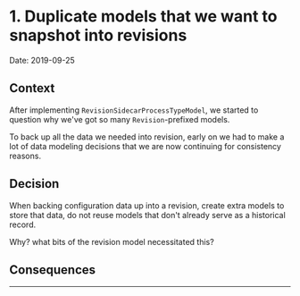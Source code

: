 # 1. Duplicate models that we want to snapshot into revisions

Date: 2019-09-25

## Context

After implementing `RevisionSidecarProcessTypeModel`, we started to question why we've got so many `Revision`-prefixed models. 

To back up all the data we needed into revision, early on we had to make a lot of data modeling decisions that we are now continuing for consistency reasons. 

## Decision

When backing configuration data up into a revision, create extra models to store that data, do not reuse models that don't already serve as a historical record.

Why? what bits of the revision model necessitated this?

## Consequences

*******